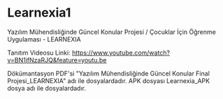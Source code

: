 # Learnexia1
Yazılım Mühendisliğinde Güncel Konular Projesi / Çocuklar İçin Öğrenme Uygulaması - LEARNEXIA


Tanıtım Videosu Linki: https://www.youtube.com/watch?v=BN1ifNzaRJQ&feature=youtu.be

Dökümantasyon PDF'si "Yazılım Mühendisliğinde Güncel Konular Final Projesi_LEARNEXIA" adı ile dosyalardadır.
APK dosyası Learnexia_APK dosya adı ile dosyalardadır.
